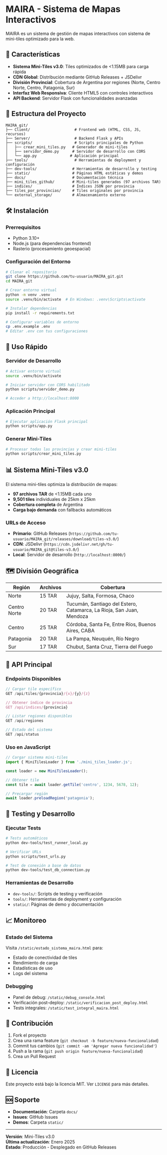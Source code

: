 # MAIRA - Sistema de Mapas Interactivos

MAIRA es un sistema de gestión de mapas interactivos con sistema de mini-tiles optimizado para la web.

## 🚀 Características

- **Sistema Mini-Tiles v3.0**: Tiles optimizados de <1.15MB para carga rápida
- **CDN Global**: Distribución mediante GitHub Releases + JSDelivr
- **División Provincial**: Cobertura de Argentina por regiones (Norte, Centro Norte, Centro, Patagonia, Sur)
- **Interfaz Web Responsiva**: Cliente HTML5 con controles interactivos
- **API Backend**: Servidor Flask con funcionalidades avanzadas

## 📁 Estructura del Proyecto

```
MAIRA_git/
├── Client/                    # Frontend web (HTML, CSS, JS, recursos)
├── Server/                    # Backend Flask y APIs
├── scripts/                   # Scripts principales de Python
│   ├── crear_mini_tiles.py   # Generador de mini-tiles
│   ├── servidor_demo.py      # Servidor de desarrollo con CORS
│   └── app.py               # Aplicación principal
├── tools/                     # Herramientas de deployment y configuración
├── dev-tools/                # Herramientas de desarrollo y testing
├── static/                   # Páginas HTML estáticas y demos
├── docs/                     # Documentación técnica
├── mini_tiles_github/        # Mini-tiles generados (97 archivos TAR)
├── indices/                  # Índices JSON por provincia
├── tiles_por_provincias/     # Tiles originales por provincia
└── external_storage/         # Almacenamiento externo
```

## 🛠️ Instalación

### Prerrequisitos
- Python 3.10+
- Node.js (para dependencias frontend)
- Rasterio (procesamiento geoespacial)

### Configuración del Entorno

```bash
# Clonar el repositorio
git clone https://github.com/tu-usuario/MAIRA_git.git
cd MAIRA_git

# Crear entorno virtual
python -m venv .venv
source .venv/bin/activate  # En Windows: .venv\Scripts\activate

# Instalar dependencias
pip install -r requirements.txt

# Configurar variables de entorno
cp .env.example .env
# Editar .env con tus configuraciones
```

## 🚀 Uso Rápido

### Servidor de Desarrollo

```bash
# Activar entorno virtual
source .venv/bin/activate

# Iniciar servidor con CORS habilitado
python scripts/servidor_demo.py

# Acceder a http://localhost:8000
```

### Aplicación Principal

```bash
# Ejecutar aplicación Flask principal
python scripts/app.py
```

### Generar Mini-Tiles

```bash
# Procesar todas las provincias y crear mini-tiles
python scripts/crear_mini_tiles.py
```

## 📊 Sistema Mini-Tiles v3.0

El sistema mini-tiles optimiza la distribución de mapas:

- **97 archivos TAR** de <1.15MB cada uno
- **9,501 tiles** individuales de 25km x 25km
- **Cobertura completa** de Argentina
- **Carga bajo demanda** con fallbacks automáticos

### URLs de Acceso

- **Primario**: GitHub Releases (`https://github.com/tu-usuario/MAIRA_git/releases/download/tiles-v3.0/`)
- **CDN**: JSDelivr (`https://cdn.jsdelivr.net/gh/tu-usuario/MAIRA_git@tiles-v3.0/`)
- **Local**: Servidor de desarrollo (`http://localhost:8000/`)

## 🗺️ División Geográfica

| Región | Archivos | Cobertura |
|--------|----------|-----------|
| Norte | 15 TAR | Jujuy, Salta, Formosa, Chaco |
| Centro Norte | 20 TAR | Tucumán, Santiago del Estero, Catamarca, La Rioja, San Juan, Mendoza |
| Centro | 25 TAR | Córdoba, Santa Fe, Entre Ríos, Buenos Aires, CABA |
| Patagonia | 20 TAR | La Pampa, Neuquén, Río Negro |
| Sur | 17 TAR | Chubut, Santa Cruz, Tierra del Fuego |

## 🔧 API Principal

### Endpoints Disponibles

```javascript
// Cargar tile específico
GET /api/tiles/{provincia}/{x}/{y}/{z}

// Obtener índice de provincia
GET /api/indices/{provincia}

// Listar regiones disponibles
GET /api/regiones

// Estado del sistema
GET /api/status
```

### Uso en JavaScript

```javascript
// Cargar sistema mini-tiles
import { MiniTilesLoader } from './mini_tiles_loader.js';

const loader = new MiniTilesLoader();

// Obtener tile
const tile = await loader.getTile('centro', 1234, 5678, 12);

// Precargar región
await loader.preloadRegion('patagonia');
```

## 🧪 Testing y Desarrollo

### Ejecutar Tests

```bash
# Tests automáticos
python dev-tools/test_runner_local.py

# Verificar URLs
python scripts/test_urls.py

# Test de conexión a base de datos
python dev-tools/test_db_connection.py
```

### Herramientas de Desarrollo

- `dev-tools/`: Scripts de testing y verificación
- `tools/`: Herramientas de deployment y configuración
- `static/`: Páginas de demo y documentación

## 📈 Monitoreo

### Estado del Sistema

Visita `/static/estado_sistema_maira.html` para:
- Estado de conectividad de tiles
- Rendimiento de carga
- Estadísticas de uso
- Logs del sistema

### Debugging

- Panel de debug: `/static/debug_console.html`
- Verificación post-deploy: `/static/verificacion_post_deploy.html`
- Tests integrales: `/static/test_integral_maira.html`

## 🤝 Contribución

1. Fork el proyecto
2. Crea una rama feature (`git checkout -b feature/nueva-funcionalidad`)
3. Commit tus cambios (`git commit -am 'Agregar nueva funcionalidad'`)
4. Push a la rama (`git push origin feature/nueva-funcionalidad`)
5. Crea un Pull Request

## 📄 Licencia

Este proyecto está bajo la licencia MIT. Ver `LICENSE` para más detalles.

## 🆘 Soporte

- **Documentación**: Carpeta `docs/`
- **Issues**: GitHub Issues
- **Demos**: Carpeta `static/`

---

**Versión**: Mini-Tiles v3.0  
**Última actualización**: Enero 2025  
**Estado**: Producción - Desplegado en GitHub Releases
